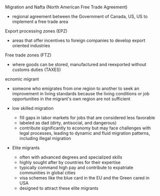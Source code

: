 Migration and Nafta (North American Free Trade Agreement)
- regional agreement between the Government of Canada, US, US to implement a free trade area

Export processing zones (EPZ)
- areas that offer incentives to foreign companies to develop export oriented industries

Free trade zones (FTZ)
- where goods can be stored, manufactured and reexported without customs duties (TAXES)

ecnomic migrant
- someone who emigrates from one region to another to seek an improvement in living standards because the living conditions or job opportunities in the migrant's own region are not sufficient

- low skilled migration
	- fill gaps in labor markets for jobs that are considered less favorable
	- labeled as dad (dirty, antisocial, and dangerous)
	- contribute significantly to economy but may face challenges with legal processes, leading to dynamic and fluid migration patterns, including illegal migration
- Elite migrants
	- often with advanced degrees and specialized skills
	- highly sought after by countries for their expertise
	- typically command high pay and contribute to expatriate communities in global cities
	- visa schemes like the blue card in the EU and the Green cared in USA
	- designed to attract these elite migrants











